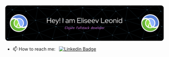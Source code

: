 ![I'm Clojure Full-Stack Developer](./github-header-image.png)

- 📫 How to reach me: &nbsp; [![Linkedin Badge](https://img.shields.io/badge/-lveliseev-blue?style=flat&logo=Linkedin&logoColor=white)](https://www.linkedin.com/in/leo-eliseev/)
